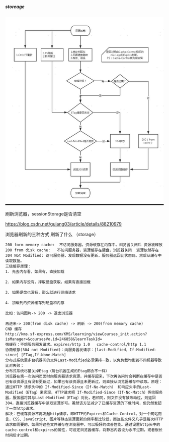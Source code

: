##### storeage

![logo](./images/storage.jpg ':size=WIDTHxHEIGHT')

刷新浏览器，sessionStorage是否清空

https://blog.csdn.net/gulang03/article/details/88210979

浏览器刷新的三种方式 刷新了什么 （storage）

 
    200 form memory cache:  不访问服务器，资源缓存在内存中。浏览器关闭后 资源被释放
    200 from disk cache:   不访问服务器，资源缓存在硬盘，浏览器关闭  资源依然存在
    304 Not Modified: 访问服务器，发现数据没有更新，服务器返回此状态码。然后从缓存中读取数据。
    三级缓存原理：
    1. 先去内存看，如果有，直接加载

    2. 如果内存没有，择取硬盘获取，如果有直接加载

    3. 如果硬盘也没有，那么就进行网络请求

    4. 加载到的资源缓存到硬盘和内存

    比如：访问图片-> 200 -> 退出浏览器

    再进来-> 200(from disk cache) -> 刷新 -> 200(from memory cache)
    CND 缓存
    http://kms.sf-express.com/KMS/learning/viewCourses_init.action?isManager=&coursesVo.id=246858&learnTaskId=
    强缓存：不想服务器发请求。expires/http 1.0   cache-control/http 1.1
    协商缓存(304 not Modified)：向服务器发请求：[last-Modified，If-Modified-since] [ETag,If-None-Match]
    分布式系统里多台机器间的文件Last-Modified必须保持一致，以免负载均衡到不同机器导致比对失败；
    分布式系统尽量关掉Etag（每台机器生成的Etag都会不一样）
    浏览器在第一次访问页面时向服务器请求资源，并缓存起来，下次再访问时会判断在缓存中是否已有该资源且有没有更新过，如果已有该资源且未更新过，则直接从浏览器缓存中读取。原理：通过HTTP 请求头中的 If-Modified-Since（If-No-Match） 和响应头中的Last-Modified（ETag）来实现，HTTP请求把 If-Modified-Since（If-No-Match）传给服务器，服务器将其与Last-Modified（ETag）对比，若相同，则文件没有被改动过，则返回304，直接浏览器缓存中读取资源即可。虽然该方法减少了已缓存资源的下载时间，但仍然发起了一次http请求。
    解决：已缓存资源不再发起http请求，即HTTP的Expires和Cache-Control。对一个网站而言，CSS、JavaScript、图片等静态资源更新的频率都比较低，而这些文件又几乎是每次HTTP请求都需要的，如果将这些文件缓存在浏览器中，可以极好的改善性能。通过设置http头中的cache-control和expires的属性，可设定浏览器缓存，将静态内容设为永不过期，或者很长时间后才过期。

 
 
